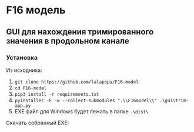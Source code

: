 # F16 модель



## GUI для нахождения тримированного значения в продольном канале

### Установка 

Из исходника: 

1. `git clone https://github.com/lalapopa/F16-model`
2. `cd F16-model`
3. `pip3 install -r requirements.txt`
4. `pyinstaller -F -w --collect-submodules ".\\F16model\\" .\gui\trim-app.py`
5. EXE файл для Windows будет лежать в папке `.\dist\`

Скачать собранный EXE:


